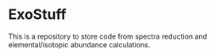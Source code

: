 # ExoStuff
This is a repository to store code from spectra reduction and elemental/isotopic abundance calculations. 
